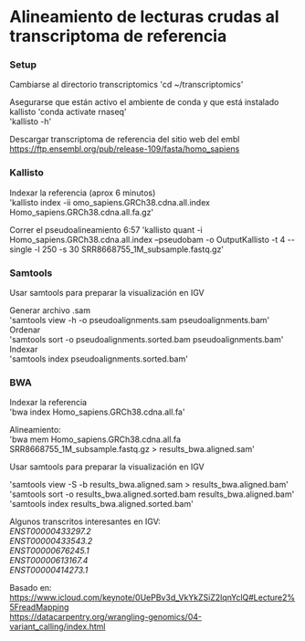 # Alineamiento de lecturas crudas al transcriptoma de referencia  
  
### Setup
  
Cambiarse al directorio transcriptomics
'cd ~/transcriptomics'  
  
  
Asegurarse que están activo el ambiente de conda y que está instalado kallisto
'conda activate rnaseq'  
'kallisto -h'  
  
Descargar transcriptoma de referencia del sitio web del embl https://ftp.ensembl.org/pub/release-109/fasta/homo_sapiens
  
  
### Kallisto  
  
Indexar la referencia (aprox 6 minutos)   
'kallisto index -ii omo_sapiens.GRCh38.cdna.all.index Homo_sapiens.GRCh38.cdna.all.fa.gz'  
  
Correr el pseudoalineamiento 6:57
'kallisto quant -i Homo_sapiens.GRCh38.cdna.all.index –pseudobam -o OutputKallisto -t 4 --single -l 250 -s 30 SRR8668755_1M_subsample.fastq.gz'  
 
### Samtools
Usar samtools para preparar la visualización en IGV  
  
Generar archivo .sam  
'samtools view -h -o pseudoalignments.sam pseudoalignments.bam'  
Ordenar  
'samtools sort -o pseudoalignments.sorted.bam pseudoalignments.bam'  
Indexar  
'samtools index pseudoalignments.sorted.bam'  
   
  
    
### BWA  
  
Indexar la referencia  
'bwa index Homo_sapiens.GRCh38.cdna.all.fa'  
  
Alineamiento:  
'bwa mem Homo_sapiens.GRCh38.cdna.all.fa SRR8668755_1M_subsample.fastq.gz > results_bwa.aligned.sam'    
  
Usar samtools para preparar la visualización en IGV  

'samtools view -S -b results_bwa.aligned.sam > results_bwa.aligned.bam'  
'samtools sort -o results_bwa.aligned.sorted.bam results_bwa.aligned.bam'  
'samtools index results_bwa.aligned.sorted.bam'  
  
  
Algunos transcritos interesantes en IGV:    
_ENST00000433297.2_  
_ENST00000433543.2_  
_ENST00000676245.1_  
_ENST00000613167.4_  
_ENST00000414273.1_  


Basado en: 
https://www.icloud.com/keynote/0UePBv3d_VkYkZSiZ2lqnYclQ#Lecture2%5FreadMapping  
https://datacarpentry.org/wrangling-genomics/04-variant_calling/index.html   
